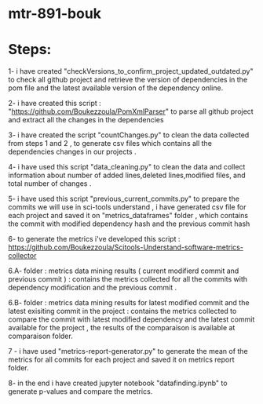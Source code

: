 # mtr-891-bouk

# Steps:

1- i have created "checkVersions_to_confirm_project_updated_outdated.py" to check all github project and retrieve the version of dependencies in the pom file and the latest available version of the dependency online.


2- i have created this script : "https://github.com/Boukezzoula/PomXmlParser" to parse all github project and extract all the changes in the dependencies

3- i have created the script "countChanges.py" to clean the data collected from steps 1 and 2 , to generate csv files which contains all the dependencies changes in our projects .

4- i have used this script "data_cleaning.py" to clean the data and collect information about number of added lines,deleted lines,modified files, and total number of changes .

5- i have used this script "previous_current_commits.py" to prepare the commits we will use in sci-tools understand , i have generated csv file for each project and saved it on "metrics_dataframes" folder , which contains the commit with modified dependency hash and the previous commit hash

6- to generate the metrics i've developed this script  : https://github.com/Boukezzoula/Scitools-Understand-software-metrics-collector

 6.A- folder : metrics data mining results ( current modifierd commit and previous commit ) : contains the metrics collected for all the commits with dependency modification and the previous commit .
 
 6.B- folder : metrics data mining results for latest modified commit and the latest exisiting commit in the project : contains the metrics collected to compare the commit with latest modified dependency and the latest commit available for the project , the results of the comparaison is available at comparaison folder.
 
7 - i have used "metrics-report-generator.py" to generate the mean of the metrics for all commits for each project and saved it on metrics report folder.

8- in the end i have created jupyter notebook "datafinding.ipynb" to generate p-values and compare the metrics.
